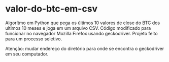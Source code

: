 # valor-do-btc-em-csv

Algorítmo em Python que pega os últimos 10 valores de close do BTC dos ultimos 10 meses e joga em um arquivo CSV. Código modificado para funcionar no navegador Mozilla Firefox usando geckodriver. Projeto feito para um processo seletivo.

Atenção: mudar endereço do diretório para onde se encontra o geckodriver em seu computador.


